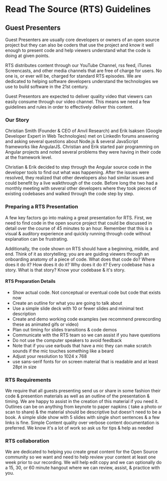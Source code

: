 # Read The Source (RTS) Guidelines

## Guest Presenters
Guest Presenters are usually core developers or owners of an open source project but they can also be coders that use the project and know it well enough to present code and help viewers understand what the code is doing at given points. 

RTS distributes content through our YouTube Channel, rss feed, iTunes Screencasts, and other media channels that are free of charge for users. No one is, or ever will be, charged for standard RTS episodes. We are dedicated to helping software developers understand the technologies we use to build software in the 21st century.

Guest Presentors are expected to deliver quality video that viewers can easily consume through our video channel. This means we need a few guidelines and rules in order to effectively deliver this content.

### Our Story
Christian Smith (Founder & CEO of Anvil Research) and Erik Isaksen (Google Developer Expert in Web Technologies) met on LinkedIn forums answering and asking several questions about Node.js & several JavaScript frameworks like AngularJS. Christian and Erik started pair programming on Angular projects and noted several problems they were having in their code at the framework level.

Christian & Erik decided to step through the Angular source code in the developer tools to find out what was happening. After the issues were resolved, they realized that other developers also had similar issues and could benefit by a live walkthrough of the code. Before long the two had a monthly meeting with several other developers where they took pieces of existing codebases and walked through the code step by step. 

### Preparing a RTS Presentation
A few key factors go into making a great presentation for RTS. First, we need to find code in the open source project that could be discussed in detail over the course of 45 minutes to an hour. Remember that this is a visual & auditory experience and quickly running through code without explanation can be frustrating. 

Additionally, the code shown on RTS should have a beginning, middle, and end. Think of it as storytelling; you are are guiding viewers through an onboarding anatomy of a piece of code. What does that code do? Where does it do it? How does it do it? Why does it do it? Every codebase has a story. What is that story? Know your codebase & it's story.

#### RTS Preparation Details
- Show actual code. Not conceptual or eventual code but code that exists now
- Create an outline for what you are going to talk about
- Use a simple slide deck with 10 or fewer slides and minimal text description
- Create and demo working code examples (we recommend prerecording these as animated gifs or video)
- Plan out timing for slides transitions & code demos
- Communicate with the RTS team so we can assist if you have questions
- Do not use the computer speakers to avoid feedback
- Note that if you use earbuds that have a mic they can make scratch sounds if the mic touches something like a beard
- Adjust your resolution to 1024 x 768
- use sans-serif fonts for on screen material that is readable and at least 28pt in size

### RTS Requirements
We require that all guests presenting send us or share in some fashion their code & presention materials as well as an
outline of the presentation & timing. We are happy to assist in the creation of this material if you need it. Outlines can
be on anything from keynote to paper napkins ( take a photo or scan to share) & the material should be descriptive but
doesn't need to be a book. A simple slide show with 5 slides with single short sentences & a few links is fine. Simple
Content quality over verbose content documentation is preferred. We know it's a lot of work so ask us for tips & help as
needed

### RTS collaboration
We are dedicated to helping you create great content for the Open Source community so we want and need to help review your
content at least one week prior to our recording. We will help edit copy and we can optionally do a 15, 30, or 60 minute
hangout where we can review, assist, & practice with you.

